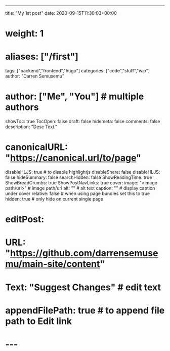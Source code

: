 ---
title: "My 1st post"
date: 2020-09-15T11:30:03+00:00
# weight: 1
# aliases: ["/first"]
tags: ["backend","frontend","hugo"]
categories: ["code","stuff","wip"]
author: "Darren Semusemu"
# author: ["Me", "You"] # multiple authors
showToc: true
TocOpen: false
draft: false
hidemeta: false
comments: false
description: "Desc Text."
# canonicalURL: "https://canonical.url/to/page"
disableHLJS: true # to disable highlightjs
disableShare: false
disableHLJS: false
hideSummary: false
searchHidden: false
ShowReadingTime: true
ShowBreadCrumbs: true
ShowPostNavLinks: true
cover:
    image: "<image path/url>" # image path/url
    alt: "<alt text>" # alt text
    caption: "<text>" # display caption under cover
    relative: false # when using page bundles set this to true
    hidden: true # only hide on current single page
# editPost:
#     URL: "https://github.com/darrensemusemu/main-site/content"
#     Text: "Suggest Changes" # edit text
#     appendFilePath: true # to append file path to Edit link
# ---
